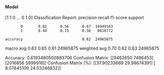 #### Model
[1 1 0 ... 0 1 0]
Classification Report:
              precision    recall  f1-score   support

           0       0.82      0.56      0.67  16949103
           1       0.44      0.75      0.56   8016772

    accuracy                           0.62  24965875
   macro avg       0.63      0.65      0.61  24965875
weighted avg       0.70      0.62      0.63  24965875

Accuracy: 0.6193480500883706
Confusion Matrix:
[[9462650 7486453]
 [2016856 5999916]]
Confusion Matrix (%):
[[37.90233669 29.98674391]
 [ 8.07845109 24.03246832]]
